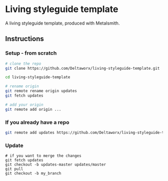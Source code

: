 # Living styleguide template

A living styleguide template, produced with Metalsmith.

## Instructions

### Setup - from scratch

```sh
# clone the repo
git clone https://github.com/Deltaworx/living-styleguide-template.git

cd living-styleguide-template

# rename origin
git remote rename origin updates
git fetch updates

# add your origin
git remote add origin ...
```

### If you already have a repo

```sh
git remote add updates https://github.com/Deltaworx/living-styleguide-template.git
```

### Update

```
# if you want to merge the changes
git fetch updates
git checkout -b updates-master updates/master
git pull
git checkout -b my_branch

```
